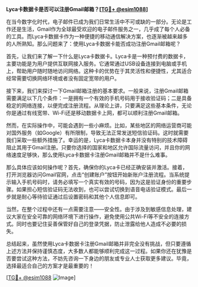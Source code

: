 **Lyca卡数据卡是否可以注册Gmail邮箱？[[TG💪+ @esim1088](https://t.me/s/esim1088)]**

在当今数字化时代，电子邮件已成为我们日常生活中不可或缺的一部分。无论是工作还是生活，Gmail作为全球最受欢迎的电子邮件服务之一，几乎成了每个人必备的工具。而Lyca卡数据卡作为一种便捷的移动通信解决方案，也逐渐被越来越多的人所熟知。那么问题来了：使用Lyca卡数据卡能否成功注册Gmail邮箱呢？

首先，让我们来了解一下什么是Lyca卡数据卡。Lyca卡是一种预付费的数据卡，主要功能是为用户提供互联网接入服务。它通常通过USB设备连接到电脑或手机上，帮助用户随时随地访问网络。这种卡的优势在于其灵活性和便捷性，尤其适合经常需要切换网络环境或者没有固定宽带的用户。

接下来，我们来探讨一下Gmail邮箱注册的基本要求。一般来说，注册Gmail邮箱需要满足以下几个条件：一是拥有一个有效的手机号码用于接收验证码；二是具备稳定的网络连接，以便完成注册流程。从理论上讲，只要满足这些基本条件，无论你是通过有线宽带、Wi-Fi还是移动数据卡上网，都可以顺利注册Gmail邮箱。

然而，在实际操作中，可能会遇到一些小麻烦。比如，某些地区的网络运营商可能对国外服务（如Google）有所限制，导致无法正常发送短信验证码。这时就需要我们采取一些额外措施了。幸运的是，Lyca卡数据卡本身并没有特别的技术障碍阻止其用于Gmail注册。只要你选择的国家和地区允许国际流量访问，并且你的网络速度足够快，那么使用Lyca卡数据卡注册Gmail邮箱并不是什么难事。

那么具体应该如何操作呢？首先，确保你的Lyca卡已经正确安装并激活。接着，打开浏览器访问Gmail官网，点击“创建账户”按钮开始新账户注册流程。当系统提示输入手机号码时，请务必填写一个真实有效的号码，因为这是验证身份的重要步骤。如果担心短信验证码无法收到，也可以尝试切换到语音电话验证模式。最后一步就是耐心等待验证通过后设置密码和其他个人信息即可。

当然，在整个过程中还有一点需要注意——安全性。由于涉及到敏感信息处理，建议大家在安全可靠的网络环境下进行操作，避免使用公共Wi-Fi等不安全的连接方式。同时也要记住妥善保管好自己的登录凭据，防止泄露给他人造成不必要的损失。

总结起来，虽然使用Lyca卡数据卡注册Gmail邮箱并非完全没有挑战，但只要遵循上述方法并保持谨慎态度，大多数人都能够顺利完成这一过程。如果你还在犹豫是否要尝试这种方法，不妨先咨询一下身边的朋友或专业人士获取更多建议。毕竟，选择最适合自己的方案才是最重要的！

[[TG💪+ @esim1088](https://t.me/s/esim1088) ![Image](https://i.postimg.cc/4NQfJmqS/Snipaste-2025-05-13-00-14-12.png)]